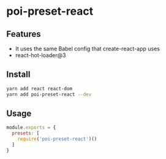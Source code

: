 # poi-preset-react

## Features

- It uses the same Babel config that create-react-app uses
- react-hot-loader@3

## Install

```bash
yarn add react react-dom
yarn add poi-preset-react --dev
```

## Usage

```js
module.exports = {
  presets: [
    require('poi-preset-react')()
  ]
}
```

